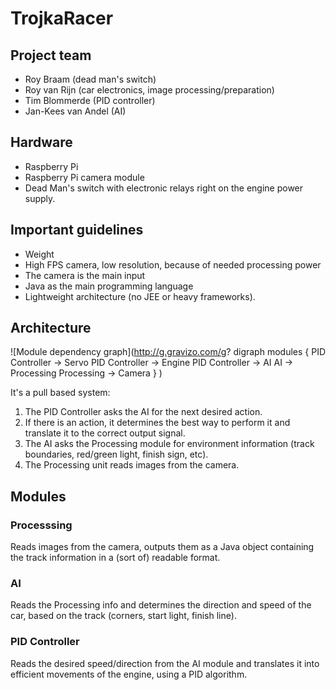 # TrojkaRacer

## Project team
* Roy Braam (dead man's switch)
* Roy van Rijn (car electronics, image processing/preparation)
* Tim Blommerde (PID controller)
* Jan-Kees van Andel (AI)

## Hardware
* Raspberry Pi
* Raspberry Pi camera module
* Dead Man's switch with electronic relays right on the engine power supply.

## Important guidelines
* Weight
* High FPS camera, low resolution, because of needed processing power
* The camera is the main input
* Java as the main programming language
* Lightweight architecture (no JEE or heavy frameworks).

## Architecture
![Module dependency graph](http://g.gravizo.com/g?
  digraph modules {
    PID Controller -> Servo
    PID Controller -> Engine
    PID Controller -> AI
    AI -> Processing
    Processing -> Camera
  }
)

It's a pull based system:

1. The PID Controller asks the AI for the next desired action.
2. If there is an action, it determines the best way to perform it and translate it to the correct output signal.
3. The AI asks the Processing module for environment information (track boundaries, red/green light, finish sign, etc).
4. The Processing unit reads images from the camera.

## Modules

### Processsing
Reads images from the camera, outputs them as a Java object containing the track information in a (sort of) readable format.

### AI
Reads the Processing info and determines the direction and speed of the car, based on the track (corners, start light, finish line).

### PID Controller
Reads the desired speed/direction from the AI module and translates it into efficient movements of the engine, using a PID algorithm.


